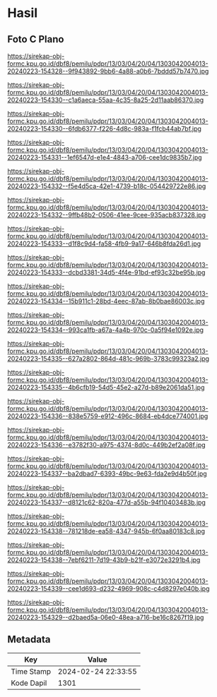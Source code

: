 # Hasil

## Foto C Plano

https://sirekap-obj-formc.kpu.go.id/dbf8/pemilu/pdpr/13/03/04/20/04/1303042004013-20240223-154328--9f943892-9bb6-4a88-a0b6-7bddd57b7470.jpg

https://sirekap-obj-formc.kpu.go.id/dbf8/pemilu/pdpr/13/03/04/20/04/1303042004013-20240223-154330--c1a6aeca-55aa-4c35-8a25-2d11aab86370.jpg

https://sirekap-obj-formc.kpu.go.id/dbf8/pemilu/pdpr/13/03/04/20/04/1303042004013-20240223-154330--6fdb6377-f226-4d8c-983a-f1fcb44ab7bf.jpg

https://sirekap-obj-formc.kpu.go.id/dbf8/pemilu/pdpr/13/03/04/20/04/1303042004013-20240223-154331--1ef6547d-e1e4-4843-a706-cee1dc9835b7.jpg

https://sirekap-obj-formc.kpu.go.id/dbf8/pemilu/pdpr/13/03/04/20/04/1303042004013-20240223-154332--f5e4d5ca-42e1-4739-b18c-054429722e86.jpg

https://sirekap-obj-formc.kpu.go.id/dbf8/pemilu/pdpr/13/03/04/20/04/1303042004013-20240223-154332--9ffb48b2-0506-41ee-9cee-935acb837328.jpg

https://sirekap-obj-formc.kpu.go.id/dbf8/pemilu/pdpr/13/03/04/20/04/1303042004013-20240223-154333--d1f8c9d4-fa58-4fb9-9a17-646b8fda26d1.jpg

https://sirekap-obj-formc.kpu.go.id/dbf8/pemilu/pdpr/13/03/04/20/04/1303042004013-20240223-154333--dcbd3381-34d5-4f4e-91bd-ef93c32be95b.jpg

https://sirekap-obj-formc.kpu.go.id/dbf8/pemilu/pdpr/13/03/04/20/04/1303042004013-20240223-154334--15b911c1-28bd-4eec-87ab-8b0bae86003c.jpg

https://sirekap-obj-formc.kpu.go.id/dbf8/pemilu/pdpr/13/03/04/20/04/1303042004013-20240223-154334--993ca1fb-a67a-4a4b-970c-0a5f94e1092e.jpg

https://sirekap-obj-formc.kpu.go.id/dbf8/pemilu/pdpr/13/03/04/20/04/1303042004013-20240223-154335--627a2802-864d-481c-969b-3783c99323a2.jpg

https://sirekap-obj-formc.kpu.go.id/dbf8/pemilu/pdpr/13/03/04/20/04/1303042004013-20240223-154335--4b6cfb19-54d5-45e2-a27d-b89e2061da51.jpg

https://sirekap-obj-formc.kpu.go.id/dbf8/pemilu/pdpr/13/03/04/20/04/1303042004013-20240223-154336--838e5759-e912-496c-8684-eb4dce774001.jpg

https://sirekap-obj-formc.kpu.go.id/dbf8/pemilu/pdpr/13/03/04/20/04/1303042004013-20240223-154336--e3782f30-a975-4374-8d0c-449b2ef2a08f.jpg

https://sirekap-obj-formc.kpu.go.id/dbf8/pemilu/pdpr/13/03/04/20/04/1303042004013-20240223-154337--ba2dbad7-6393-49bc-9e63-fda2e9d4b50f.jpg

https://sirekap-obj-formc.kpu.go.id/dbf8/pemilu/pdpr/13/03/04/20/04/1303042004013-20240223-154337--d8121c62-820a-477d-a55b-94f10403483b.jpg

https://sirekap-obj-formc.kpu.go.id/dbf8/pemilu/pdpr/13/03/04/20/04/1303042004013-20240223-154338--781218de-ea58-4347-945b-6f0aa80183c8.jpg

https://sirekap-obj-formc.kpu.go.id/dbf8/pemilu/pdpr/13/03/04/20/04/1303042004013-20240223-154338--7ebf6211-7d19-43b9-b21f-e3072e3291b4.jpg

https://sirekap-obj-formc.kpu.go.id/dbf8/pemilu/pdpr/13/03/04/20/04/1303042004013-20240223-154339--cee1d693-d232-4969-908c-c4d8297e040b.jpg

https://sirekap-obj-formc.kpu.go.id/dbf8/pemilu/pdpr/13/03/04/20/04/1303042004013-20240223-154329--d2baed5a-06e0-48ea-a716-be16c8267f19.jpg


## Metadata

| Key        | Value               |
| ---------- | ------------------- |
| Time Stamp | 2024-02-24 22:33:55 |
| Kode Dapil | 1301                |



